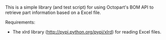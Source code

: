 This is a simple library (and test script) for using Octopart's BOM API to retrieve part information based on a Excel file.

Requirements:

+ The xlrd library (http://pypi.python.org/pypi/xlrd) for reading Excel files.
